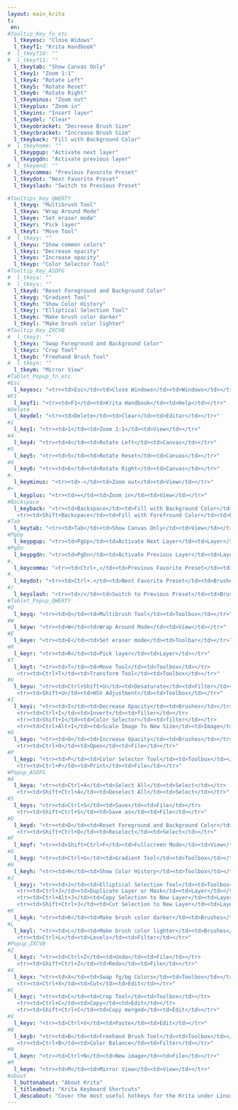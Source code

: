 ```yaml
---
layout: main_krita
t:
 en:
#Tooltip_Key_fn_etc
  l_tkeyesc: "Close Widows"
  l_tkeyf1: "Krita Handbook"
#  l_tkeyf10: ""
#  l_tkeyf11: ""
  l_tkeytab: "Show Canvas Only"
  l_tkey1: "Zoom 1:1"
  l_tkey4: "Rotate Left"
  l_tkey5: "Rotate Reset"
  l_tkey6: "Rotate Right"
  l_tkeyminus: "Zoom out"
  l_tkeyplus: "Zoom in"
  l_tkeyins: "Insert layer"
  l_tkeydel: "Clear"
  l_tkeyobracket: "Decrease Brush Size"
  l_tkeycbracket: "Increase Brush Size"
  l_tkeyback: "Fill with Background Color"
#  l_tkeyhome: ""
  l_tkeypgup: "Activate next layer"
  l_tkeypgdn: "Activate previous layer"
#  l_tkeyend: ""
  l_tkeycomma: "Previous Favorite Preset"
  l_tkeydot: "Next Favorite Preset"
  l_tkeyslash: "Switch to Previous Preset" 

#Tooltips_Key_QWERTY
  l_tkeyq: "Multibrush Tool"
  l_tkeyw: "Wrap Around Mode"
  l_tkeye: "Set eraser mode"
  l_tkeyr: "Pick layer"
  l_tkeyt: "Move Tool"
#  l_tkeyy: ""
  l_tkeyu: "Show common colors"
  l_tkeyi: "Decrease opacity"
  l_tkeyo: "Increase opacity"
  l_tkeyp: "Color Selector Tool"
#Tooltip_Key_ASDFG
#  l_tkeya: ""
#  l_tkeys: ""
  l_tkeyd: "Reset Foreground and Background Color"
  l_tkeyg: "Gradient Tool"
  l_tkeyh: "Show Color History"
  l_tkeyj: "Elliptical Selection Tool"
  l_tkeyk: "Make brush color darker"
  l_tkeyl: "Make brush color lighter"
#Tooltip_Key_ZXCVB
#  l_tkeyz: ""
  l_tkeyx: "Swap Foreground and Background Color"
  l_tkeyc: "Crop Tool"
  l_tkeyb: "Freehand Brush Tool"
#  l_tkeyn: ""
  l_tkeym: "Mirror View"
#Tablet_Popup_fn_etc
#Esc
  l_keyesc: "<tr><td>Esc</td><td>Close Windows</td><td>Windows</td></tr>"
#F1
  l_keyf1: "<tr><td>F1</td><td>Krita Handbook</td><td>Help</td></tr>"
#Delete
  l_keydel: "<tr><td>Delete</td><td>Clear</td><td>Editar</td></tr>"
#1
  l_key1: "<tr><td>1</td><td>Zoom 1:1</td><td>View</td></tr>"
#4
  l_key4: "<tr><td>4</td><td>Rotate Left</td><td>Canvas</td></tr>"
#5
  l_key5: "<tr><td>5</td><td>Rotate Reset</td><td>Canvas</td></tr>"
#6
  l_key6: "<tr><td>6</td><td>Rotate Right</td><td>Canvas</td></tr>"
#-
  l_keyminus: "<tr><td>-</td><td>Zoom out</td><td>View</td></tr>"
#+
  l_keyplus: "<tr><td>=</td><td>Zoom in</td><td>View</td></tr>"
#Backspace
  l_keyback: "<tr><td>Backspace</td><td>Fill with Background Color</td><td>Edit</td></tr>
   <tr><td>Shift+Backspace</td><td>Fill with Forefround Color</td><td>Edit</td></tr>"
#Tab
  l_keytab: "<tr><td>Tab</td><td>Show Canvas Only</td><td>View</td></tr>"
#PgUp
  l_keypgup: "<tr><td>PgUp</td><td>Activate Next Layer</td><td>Layer</td></tr>"
#PgDn
  l_keypgdn: "<tr><td>PgDn</td><td>Activate Previous Layer</td><td>Layer</td></tr>"
#,
  l_keycomma: "<tr><td>Ctrl+,</td><td>Previous Favorite Preset</td><td>Brushes</td></tr>"
#.
  l_keydot: "<tr><td>Ctrl+.</td><td>Next Favorite Preset</td><td>Brushes</td></tr>"
#/
  l_keyslash: "<tr><td>/</td><td>Switch to Previous Preset</td><td>Brushes</td></tr>"
#Tablet_Popup_QWERTY
#Q
  l_keyq: "<tr><td>Q</td><td>Multibrush Tool</td><td>Toolbox</td></tr>"
#W
  l_keyw: "<tr><td>W</td><td>Wrap Around Mode</td><td>View</td></tr>"
#E
  l_keye: "<tr><td>E</td><td>Set eraser mode</td><td>Toolbar</td></tr>"
#R
  l_keyr: "<tr><td>R</td><td>Pick layer</td><td>Layer</td></tr>"
#T
  l_keyt: "<tr><td>T</td><td>Move Tool</td><td>Toolbox</td></tr>
   <tr><td>Ctrl+T</td><td>Transform Tool</td><td>Toolbox</td></tr>"
#U
  l_keyu: "<tr><td>Ctrl+Shift+U</td><td>Desaturate</td><td>Filter</td></tr>
   <tr><td>Shift+U</td><td>HSV Adjustment</td><td>Toolbox</td></tr>"
#I
  l_keyi: "<tr><td>I</td><td>Decrease Opacity</td><td>Brushes</td></tr>
   <tr><td>Ctrl+I</td><td>Invert</td><td>filter</td></tr>
   <tr><td>Shift+I</td><td>Color Selector</td><td>filter</td></tr>
   <tr><td>Ctrl+Alt+I</td><td>Scale Image To New Size</td><td>Image</td></tr>"
#O
  l_keyo: "<tr><td>O</td><td>Increase Opacity</td><td>Brushes</td></tr>
   <tr><td>Ctrl+O</td><td>Open</td><td>File</td></tr>"
#P
  l_keyp: "<tr><td>P</td><td>Color Selector Tool</td><td>Toolbox</td></tr>
   <tr><td>Ctrl+P</td><td>Print</td><td>File</td></tr>"
#Popup_ASDFG
#A
  l_keya: "<tr><td>Ctrl+A</td><td>Select All</td><td>Select</td></tr>	
   <tr><td>Shift+Ctrl+A</td><td>Deselect All</td><td>Select</td></tr>"
#S
  l_keys: "<tr><td>Ctrl+S</td><td>Save</td><td>File</td></tr>
   <tr><td>Shift+Ctrl+S</td><td>Save as</td><td>File</td></tr>"
#D
  l_keyd: "<tr><td>D</td><td>Reset Foreground and Background Color</td><td>Toolbox</td></tr>
   <tr><td>Shift+Ctrl+D</td><td>Reselect</td><td>Select</td></tr>"
#F
  l_keyf: "<tr><td>Shift+Ctrl+F</td><td>Fullscreen Mode</td><td>View</td></tr>"
#G
  l_keyg: "<tr><td>Ctrl+G</td><td>Gradient Tool</td><td>Toolbox</td></tr>"
#H
  l_keyh: "<tr><td>H</td><td>Show Color History</td><td>Toolbox</td></tr>"
#J
  l_keyj: "<tr><td>J</td><td>Elliptical Selection Tool</td><td>Toolbox</td></tr>
   <tr><td>­Ctrl+J</td><td>Duplicate Layer or Mask</td><td>Layer</td></tr>
   <tr><td>­Ctrl+Alt+J</td><td>Copy Selection to New Layer</td><td>Layer</td></tr>
   <tr><td>Shift+­Ctrl+J</td><td>Cut Selection to New Layer</td><td>Layer</td></tr>"
#K
  l_keyk: "<tr><td>K</td><td>Make brush color darker</td><td>Brushes</td></tr>"	
#L
  l_keyl: "<tr><td>L</td><td>Make brush color lighter</td><td>Brushes</td></tr>	
   <tr><td>Ctrl+L</td><td>Levels</td><td>Filter</td></tr>"
#Popup_ZXCVB
#Z
  l_keyz: "<tr><td>Ctrl+Z</td><td>Undo</td><td>File</td></tr>
   <tr><td>Shift+Ctrl+Z</td><td>Redo</td><td>File</td></tr>"
#X
  l_keyx: "<tr><td>X</td><td>Swap fg/bg Colors</td><td>Toolbox</td></tr>
   <tr><td>Ctrl+X</td><td>Cut</td><td>Edit</td></tr>"
#C
  l_keyc: "<tr><td>C</td><td>Crop Tool</td><td>Toolbox</td></tr>
   <tr><td>Ctrl+C</td><td>Copy</td><td>Edit</td></tr>
   <tr><td>Shift+Ctrl+C</td><td>Copy merged</td><td>Edit</td></tr>"
#V
  l_keyv: "<tr><td>Ctrl+V</td><td>Paste</td><td>Edit</td></tr>"
#B
  l_keyb: "<tr><td>B</td><td>Freehand Brush Tool</td><td>Toolbox</td></tr>
   <tr><td>Ctrl+B</td><td>Color Balance</td><td>Filter</td></tr>"
#N
  l_keyn: "<tr><td>Ctrl+N</td><td>New image</td><td>File</td></tr>"
#M
  l_keym: "<tr><td>M</td><td>Mirror View</td><td>View</td></tr>"
#about
  l_buttonabout: "About Krita"
  l_titleabout: "Krita Keyboard Shortcuts"
  l_descabout: "Cover the most useful hotkeys for the Krita under Linux. All keys can be assigned individually: Settings / Configure shortcuts."
---
```



